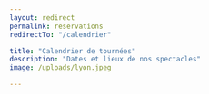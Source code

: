 ```yaml
---
layout: redirect
permalink: reservations
redirectTo: "/calendrier"

title: "Calendrier de tournées"
description: "Dates et lieux de nos spectacles"
image: /uploads/lyon.jpeg

---
```

